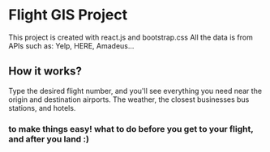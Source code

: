 # Flight GIS Project

This project is created with react.js and bootstrap.css
All the data is from APIs such as: Yelp, HERE, Amadeus...

## How it works?

Type the desired flight number, and you'll see everything you need near the origin and destination airports.
The weather, the closest businesses bus stations, and hotels.

### to make things easy! what to do before you get to your flight, and after you land :)


